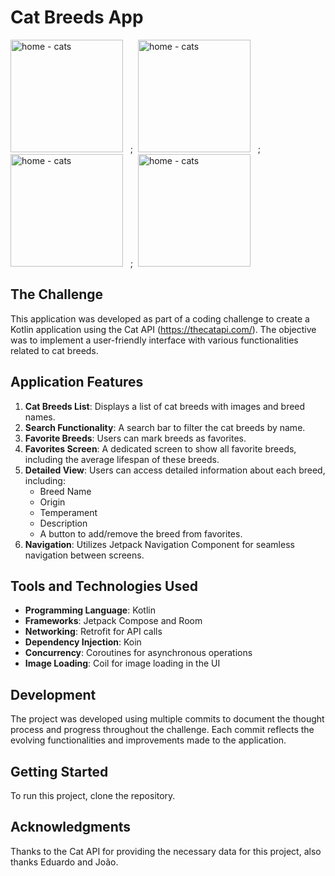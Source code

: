 # Cat Breeds App

<img src="https://github.com/user-attachments/assets/cafbd01a-a213-49bf-b8ab-ceddf5cac603" alt="home - cats" width="180"/>&nbsp;&nbsp;&nbsp;;&nbsp;
<img src="https://github.com/user-attachments/assets/65ef883d-3905-458b-9fa4-e8fe5b2e03ba" alt="home - cats" width="180"/>&nbsp;&nbsp;&nbsp;;&nbsp;
<img src="https://github.com/user-attachments/assets/009688d6-cf72-40bd-b16d-bc431c1ed3cd3" alt="home - cats" width="180"/>&nbsp;&nbsp;&nbsp;;&nbsp;
<img src="https://github.com/user-attachments/assets/39105a51-e5a1-4994-b826-1287cf47a00e" alt="home - cats" width="180"/>


## The Challenge
This application was developed as part of a coding challenge to create a Kotlin application using the Cat API (https://thecatapi.com/). The objective was to implement a user-friendly interface with various functionalities related to cat breeds.

## Application Features
1. **Cat Breeds List**: Displays a list of cat breeds with images and breed names.
2. **Search Functionality**: A search bar to filter the cat breeds by name.
3. **Favorite Breeds**: Users can mark breeds as favorites.
4. **Favorites Screen**: A dedicated screen to show all favorite breeds, including the average lifespan of these breeds.
5. **Detailed View**: Users can access detailed information about each breed, including:
   - Breed Name
   - Origin
   - Temperament
   - Description
   - A button to add/remove the breed from favorites.
6. **Navigation**: Utilizes Jetpack Navigation Component for seamless navigation between screens.

## Tools and Technologies Used
- **Programming Language**: Kotlin
- **Frameworks**: Jetpack Compose and Room
- **Networking**: Retrofit for API calls
- **Dependency Injection**: Koin
- **Concurrency**: Coroutines for asynchronous operations
- **Image Loading**: Coil for image loading in the UI

## Development
The project was developed using multiple commits to document the thought process and progress throughout the challenge. Each commit reflects the evolving functionalities and improvements made to the application.

## Getting Started
To run this project, clone the repository.

## Acknowledgments
Thanks to the Cat API for providing the necessary data for this project, also thanks Eduardo and João.
